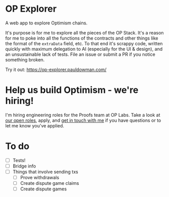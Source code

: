 # OP Explorer

 A web app to explore Optimism chains.

It's purpose is for me to explore all the pieces of the OP Stack. It's a reason for me to poke into all the functions of the contracts and other things like the format of the `extraData` field, etc. To that end it's scrappy code, written quickly with maximum delegation to AI (especially for the UI & design), and an unsustainable lack of tests. File an issue or submit a PR if you notice something broken.

Try it out: https://op-explorer.pauldowman.com/


# Help us build Optimism - we're hiring!

I'm hiring engineering roles for the Proofs team at OP Labs. Take a look at [our open roles](https://jobs.ashbyhq.com/oplabs), apply, and [get in touch with me](https://www.pauldowman.com/) if you have questions or to let me know you've applied.


 # To do

- [ ] Tests!
- [ ] Bridge info
- [ ] Things that involve sending txs
   - [ ] Prove withdrawals
   - [ ] Create dispute game claims
   - [ ] Create dispute games

